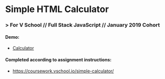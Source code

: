# Simple HTML Calculator
### > For V School // Full Stack JavaScript // January 2019 Cohort

#### Demo:
- <a href="http://htmlpreview.github.com/?#">Calculator</a>

#### Completed according to assignment instructions: 
- https://coursework.vschool.io/simple-calculator/